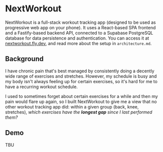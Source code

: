 # NextWorkout
NextWorkout is a full-stack workout tracking app (designed to be used as progressive web app on your phone). It uses a React-based SPA frontend and a Fastify-based backend API, connected to a Supabase PostgreSQL database for data persistence and authentication. You can access it at [nextworkout.fly.dev](https://nextworkout.fly.dev), and read more about the setup in `architecture.md`.

## Background
I have chronic pain that's best managed by consistently doing a decently wide range of exercises and stretches. However, my schedule is busy and my body isn't always feeling up for certain exercises, so it's hard for me to have a recurring workout schedule. 

I used to sometimes forget about certain exercises for a while and then my pain would flare up again, so I built NextWorkout to give me a view that no other workout tracking app did: within a given group (back, knee, stretches), *which exercises have the **longest gap** since I last performed them?*

## Demo
TBU